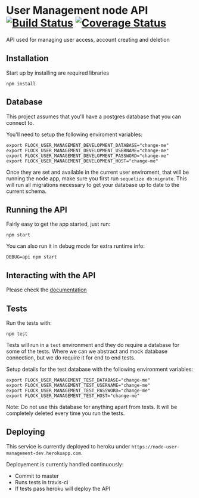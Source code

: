 # User Management node API [![Build Status](https://travis-ci.org/joseairosa/node-user-management-api.svg?branch=master)](https://travis-ci.org/joseairosa/node-user-management-api) [![Coverage Status](https://coveralls.io/repos/github/joseairosa/node-user-management-api/badge.svg?branch=master)](https://coveralls.io/github/joseairosa/node-user-management-api?branch=master)

API used for managing user access, account creating and deletion

## Installation

Start up by installing are required libraries

```
npm install
```

## Database

This project assumes that you'll have a postgres database that you can connect
to.

You'll need to setup the following enviroment variables:

```
export FLOCK_USER_MANAGEMENT_DEVELOPMENT_DATABASE="change-me"
export FLOCK_USER_MANAGEMENT_DEVELOPMENT_USERNAME="change-me"
export FLOCK_USER_MANAGEMENT_DEVELOPMENT_PASSWORD="change-me"
export FLOCK_USER_MANAGEMENT_DEVELOPMENT_HOST="change-me"
```

Once they are set and available in the current user enviroment, that will be
running the node app, make sure you first run `sequelize db:migrate`. This will
run all migrations necessary to get your database up to date to the current
schema.

## Running the API

Fairly easy to get the app started, just run:

```
npm start
```

You can also run it in debug mode for extra runtime info:

```
DEBUG=api npm start
```

## Interacting with the API

Please check the [documentation](DOCUMENTATION.md)

## Tests

Run the tests with:

```
npm test
```

Tests will run in a `test` environment and they do require a database for some
of the tests.
Where we can we abstract and mock database connection, but we do require it for
end to end tests.

Setup details for the test database with the following environment variables:

```
export FLOCK_USER_MANAGEMENT_TEST_DATABASE="change-me"
export FLOCK_USER_MANAGEMENT_TEST_USERNAME="change-me"
export FLOCK_USER_MANAGEMENT_TEST_PASSWORD="change-me"
export FLOCK_USER_MANAGEMENT_TEST_HOST="change-me"
```

Note: Do not use this database for anything apart from tests. It will be
completely deleted every time you run the tests.

## Deploying

This service is currently deployed to heroku under `https://node-user-management-dev.herokuapp.com`.

Deployement is currently handled continuously:

- Commit to master
- Runs tests in travis-ci
- If tests pass heroku will deploy the API
